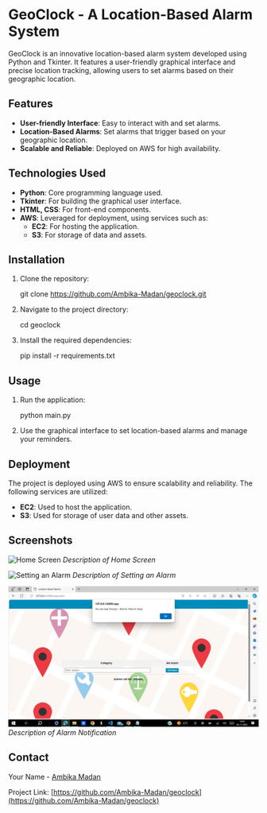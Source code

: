 # GeoClock - A Location-Based Alarm System

GeoClock is an innovative location-based alarm system developed using Python and Tkinter. It features a user-friendly graphical interface and precise location tracking, allowing users to set alarms based on their geographic location.

## Features

- **User-friendly Interface**: Easy to interact with and set alarms.
- **Location-Based Alarms**: Set alarms that trigger based on your geographic location.
- **Scalable and Reliable**: Deployed on AWS for high availability.

## Technologies Used

- **Python**: Core programming language used.
- **Tkinter**: For building the graphical user interface.
- **HTML, CSS**: For front-end components.
- **AWS**: Leveraged for deployment, using services such as:
  - **EC2**: For hosting the application.
  - **S3**: For storage of data and assets.

## Installation

1. Clone the repository:
   
    git clone https://github.com/Ambika-Madan/geoclock.git
    
2. Navigate to the project directory:
    
    cd geoclock
    
3. Install the required dependencies:
    
    pip install -r requirements.txt
  

## Usage

1. Run the application:
    
    python main.py
    
2. Use the graphical interface to set location-based alarms and manage your reminders.

## Deployment

The project is deployed using AWS to ensure scalability and reliability. The following services are utilized:

- **EC2**: Used to host the application.
- **S3**: Used for storage of user data and other assets.

## Screenshots

![Home Screen](path/to/home-screen.jpg)
*Description of Home Screen*

![Setting an Alarm](path/to/setting-alarm.jpg)
*Description of Setting an Alarm*

![Alarm Notification](https://github.com/Ambika-Madan/Geoclock/blob/main/WhatsApp%20Image%202023-11-03%20at%2014.09.54_c05ea044.jpg)
*Description of Alarm Notification*




## Contact

Your Name - [Ambika Madan](ambikamadan2701@gmail.com.com)

Project Link: [https://github.com/Ambika-Madan/geoclock](https://github.com/Ambika-Madan/geoclock)
